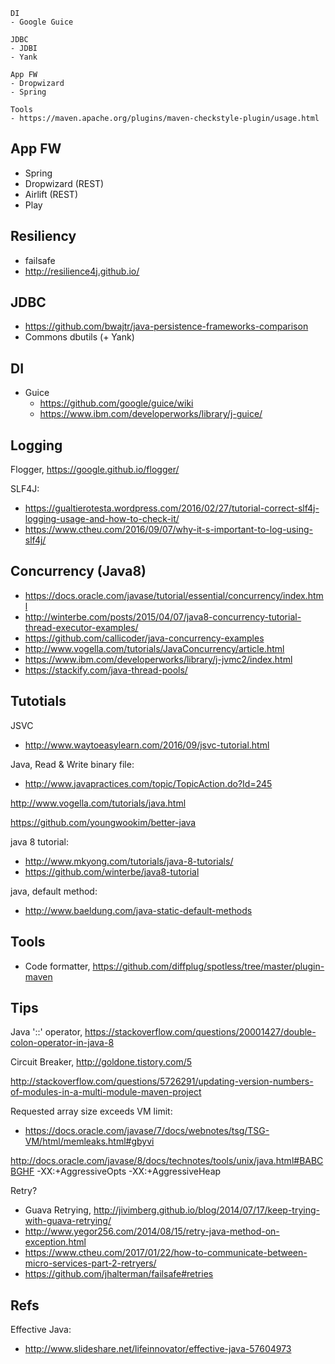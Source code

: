 
```
DI
- Google Guice

JDBC
- JDBI
- Yank

App FW
- Dropwizard
- Spring

Tools
- https://maven.apache.org/plugins/maven-checkstyle-plugin/usage.html

```

## App FW
- Spring
- Dropwizard (REST)
- Airlift (REST)
- Play

## Resiliency
- failsafe
- http://resilience4j.github.io/

## JDBC
- https://github.com/bwajtr/java-persistence-frameworks-comparison
- Commons dbutils (+ Yank)

## DI
* Guice
  * https://github.com/google/guice/wiki
  * https://www.ibm.com/developerworks/library/j-guice/

## Logging
Flogger, https://google.github.io/flogger/

SLF4J:
* https://gualtierotesta.wordpress.com/2016/02/27/tutorial-correct-slf4j-logging-usage-and-how-to-check-it/
* https://www.ctheu.com/2016/09/07/why-it-s-important-to-log-using-slf4j/

## Concurrency (Java8)
* https://docs.oracle.com/javase/tutorial/essential/concurrency/index.html
* http://winterbe.com/posts/2015/04/07/java8-concurrency-tutorial-thread-executor-examples/
* https://github.com/callicoder/java-concurrency-examples
* http://www.vogella.com/tutorials/JavaConcurrency/article.html
* https://www.ibm.com/developerworks/library/j-jvmc2/index.html
* https://stackify.com/java-thread-pools/

## Tutotials

JSVC
- http://www.waytoeasylearn.com/2016/09/jsvc-tutorial.html

Java, Read & Write binary file:
* http://www.javapractices.com/topic/TopicAction.do?Id=245

http://www.vogella.com/tutorials/java.html

https://github.com/youngwookim/better-java

java 8 tutorial:
- http://www.mkyong.com/tutorials/java-8-tutorials/
- https://github.com/winterbe/java8-tutorial

java, default method:
- http://www.baeldung.com/java-static-default-methods

## Tools
- Code formatter, https://github.com/diffplug/spotless/tree/master/plugin-maven

## Tips

Java '::' operator, https://stackoverflow.com/questions/20001427/double-colon-operator-in-java-8

Circuit Breaker, http://goldone.tistory.com/5

http://stackoverflow.com/questions/5726291/updating-version-numbers-of-modules-in-a-multi-module-maven-project

Requested array size exceeds VM limit:
- https://docs.oracle.com/javase/7/docs/webnotes/tsg/TSG-VM/html/memleaks.html#gbyvi

http://docs.oracle.com/javase/8/docs/technotes/tools/unix/java.html#BABCBGHF
-XX:+AggressiveOpts
-XX:+AggressiveHeap

Retry? 
- Guava Retrying, http://jivimberg.github.io/blog/2014/07/17/keep-trying-with-guava-retrying/
- http://www.yegor256.com/2014/08/15/retry-java-method-on-exception.html
- https://www.ctheu.com/2017/01/22/how-to-communicate-between-micro-services-part-2-retryers/
- https://github.com/jhalterman/failsafe#retries

## Refs
Effective Java:
* http://www.slideshare.net/lifeinnovator/effective-java-57604973 

